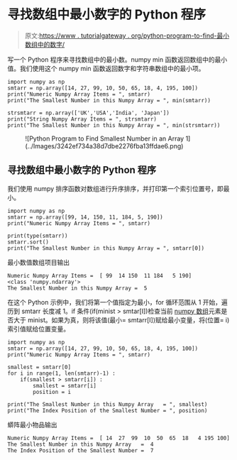# 寻找数组中最小数字的 Python 程序

> 原文:[https://www . tutorialgateway . org/python-program-to-find-最小数组中的数字/](https://www.tutorialgateway.org/python-program-to-find-smallest-number-in-an-array/)

写一个 Python 程序来寻找数组中的最小数。numpy min 函数返回数组中的最小值。我们使用这个 numpy min 函数返回数字和字符串数组中的最小项。

```
import numpy as np
smtarr = np.array([14, 27, 99, 10, 50, 65, 18, 4, 195, 100])
print("Numeric Numpy Array Items = ", smtarr)
print("The Smallest Number in this Numpy Array = ", min(smtarr))

strsmtarr = np.array(['UK','USA','India', 'Japan'])
print("String Numpy Array Items = ", strsmtarr)
print("The Smallest Number in this Numpy Array = ", min(strsmtarr))
```

<figure class="wp-block-image size-large">![Python Program to Find Smallest Number in an Array 1](../Images/3242ef734a38d7dbe2276fba13ffdae6.png)</figure>

## 寻找数组中最小数字的 Python 程序

我们使用 numpy 排序函数对数组进行升序排序，并打印第一个索引位置号，即最小。

```
import numpy as np
smtarr = np.array([99, 14, 150, 11, 184, 5, 190])
print("Numeric Numpy Array Items = ", smtarr)

print(type(smtarr))
smtarr.sort()
print("The Smallest Number in this Numpy Array = ", smtarr[0])
```

最小数值数组项目输出

```
Numeric Numpy Array Items =  [ 99  14 150  11 184   5 190]
<class 'numpy.ndarray'>
The Smallest Number in this Numpy Array =  5
```

在这个 Python 示例中，我们将第一个值指定为最小，for 循环范围从 1 开始，遍历到 smtarr 长度减 1。if 条件(if(minist > smtar[I])检查当前 [numpy 数组](https://www.tutorialgateway.org/python-numpy-array/)元素是否大于 minist。如果为真，则将该值(最小= smtarr[I])赋给最小变量，将(位置= i)索引值赋给位置变量。

```
import numpy as np
smtarr = np.array([14, 27, 99, 10, 50, 65, 18, 4, 195, 100])
print("Numeric Numpy Array Items = ", smtarr)

smallest = smtarr[0]
for i in range(1, len(smtarr)-1) :
    if(smallest > smtarr[i]) :
        smallest = smtarr[i]
        position = i

print("The Smallest Number in this Numpy Array   = ", smallest)
print("The Index Position of the Smallest Number = ", position)
```

蟒阵最小物品输出

```
Numeric Numpy Array Items =  [ 14  27  99  10  50  65  18   4 195 100]
The Smallest Number in this Numpy Array   =  4
The Index Position of the Smallest Number =  7
```